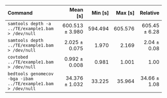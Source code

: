 | Command | Mean [s] | Min [s] | Max [s] | Relative |
|:---|---:|---:|---:|---:|
| `samtools depth -a ../TE/example1.bam > /dev/null` | 600.513 ± 3.980 | 594.494 | 605.576 | 605.45 ± 6.28 |
| `samtools depth ../TE/example1.bam > /dev/null` | 2.025 ± 0.075 | 1.970 | 2.169 | 2.04 ± 0.08 |
| `covtobed ../TE/example1.bam > /dev/null` | 0.992 ± 0.008 | 0.981 | 1.001 | 1.00 |
| `bedtools genomecov -bga -ibam ../TE/example1.bam > /dev/null` | 34.376 ± 1.032 | 33.225 | 35.964 | 34.66 ± 1.08 |
